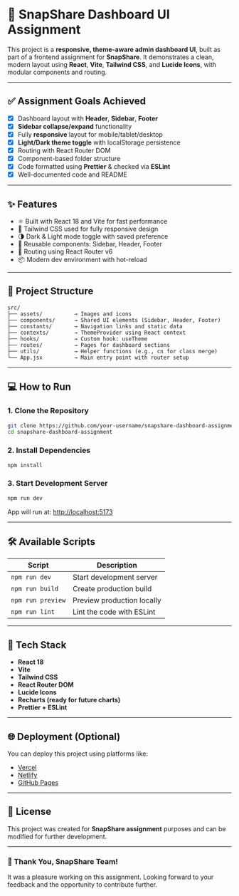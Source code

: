 # 🚀 SnapShare Dashboard UI Assignment

This project is a **responsive, theme-aware admin dashboard UI**, built as part of a frontend assignment for **SnapShare**. It demonstrates a clean, modern layout using **React**, **Vite**, **Tailwind CSS**, and **Lucide Icons**, with modular components and routing.

---

## ✅ Assignment Goals Achieved

- [x] Dashboard layout with **Header**, **Sidebar**, **Footer**
- [x] **Sidebar collapse/expand** functionality
- [x] Fully **responsive** layout for mobile/tablet/desktop
- [x] **Light/Dark theme toggle** with localStorage persistence
- [x] Routing with React Router DOM
- [x] Component-based folder structure
- [x] Code formatted using **Prettier** & checked via **ESLint**
- [x] Well-documented code and README

---

## ✨ Features

- ⚛️ Built with React 18 and Vite for fast performance  
- 🎨 Tailwind CSS used for fully responsive design  
- 🌗 Dark & Light mode toggle with saved preference  
- 🧩 Reusable components: Sidebar, Header, Footer  
- 🔁 Routing using React Router v6  
- 📦 Modern dev environment with hot-reload  

---

## 📁 Project Structure

```
src/
├── assets/          → Images and icons
├── components/      → Shared UI elements (Sidebar, Header, Footer)
├── constants/       → Navigation links and static data
├── contexts/        → ThemeProvider using React context
├── hooks/           → Custom hook: useTheme
├── routes/          → Pages for dashboard sections
├── utils/           → Helper functions (e.g., cn for class merge)
└── App.jsx          → Main entry point with router setup
```

---

## 💻 How to Run

### 1. Clone the Repository

```bash
git clone https://github.com/your-username/snapshare-dashboard-assignment.git
cd snapshare-dashboard-assignment
```

### 2. Install Dependencies

```bash
npm install
```

### 3. Start Development Server

```bash
npm run dev
```

App will run at: [http://localhost:5173](http://localhost:5173)

---

## 🛠 Available Scripts

| Script         | Description                   |
|----------------|-------------------------------|
| `npm run dev`  | Start development server      |
| `npm run build`| Create production build       |
| `npm run preview` | Preview production locally |
| `npm run lint` | Lint the code with ESLint     |

---

## 🧰 Tech Stack

- **React 18**  
- **Vite**  
- **Tailwind CSS**  
- **React Router DOM**  
- **Lucide Icons**  
- **Recharts (ready for future charts)**  
- **Prettier + ESLint**  

---

## 🌐 Deployment (Optional)

You can deploy this project using platforms like:
- [Vercel](https://vercel.com/)
- [Netlify](https://netlify.com/)
- [GitHub Pages](https://pages.github.com/)

---

## 📄 License

This project was created for **SnapShare assignment** purposes and can be modified for further development.

---

### 🙌 Thank You, SnapShare Team!

It was a pleasure working on this assignment. Looking forward to your feedback and the opportunity to contribute further.
